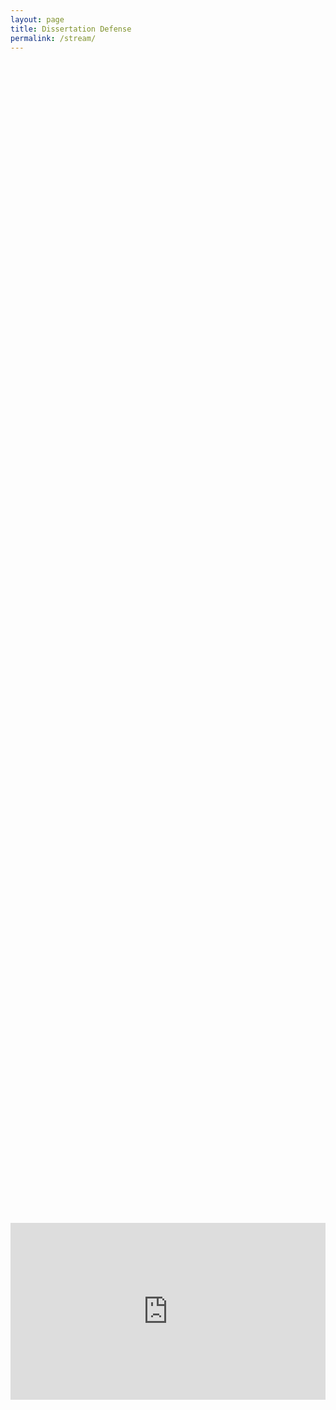 ```yaml
---
layout: page
title: Dissertation Defense
permalink: /stream/
---
```



<head>
    <meta charset="UTF-8">
    <meta name="viewport" content="width=device-width, initial-scale=1.0">
    <style>
        .video-container {
            display: flex;
            justify-content: center;
            align-items: center;
            height: 100vh; /* Adjust based on your needs */
        }
        .responsive-iframe {
            position: relative;
            padding-bottom: 56.25%; /* 16:9 aspect ratio */
            height: 0;
            width: 100%;
            max-width: 560px; /* Adjust based on your needs */
            overflow: hidden;
        }
        .responsive-iframe iframe {
            position: absolute;
            top: 0;
            left: 0;
            width: 100%;
            height: 100%;
        }
    </style>
</head>
<body>
    <div class="video-container">
        <div class="responsive-iframe">
            <iframe width="560" height="315" src="https://www.youtube.com/embed/e6SlPo5vv38?si=OdVNRqRjVpHDiO2S" title="YouTube video player" frameborder="0" allow="accelerometer; autoplay; clipboard-write; encrypted-media; gyroscope; picture-in-picture; web-share" referrerpolicy="strict-origin-when-cross-origin" allowfullscreen></iframe>
        </div>
    </div>
</body>

